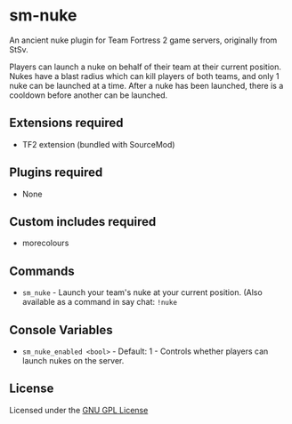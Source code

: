 sm-nuke
============
An ancient nuke plugin for Team Fortress 2 game servers, originally from StSv.

Players can launch a nuke on behalf of their team at their current position. Nukes have a blast radius which can kill players of both teams, and only 1 nuke can be launched at a time. After a nuke has been launched, there is a cooldown before another can be launched.

## Extensions required 
- TF2 extension (bundled with SourceMod)

## Plugins required
- None

## Custom includes required
- morecolours

## Commands
- `sm_nuke` - Launch your team's nuke at your current position. (Also available as a command in say chat: `!nuke`

## Console Variables
- `sm_nuke_enabled <bool>` - Default: 1 - Controls whether players can launch nukes on the server.

## License
Licensed under the [GNU GPL License](LICENSE.md)
